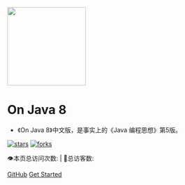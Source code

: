 <img width="180px" src="https://raw.githubusercontent.com/LingCoder/OnJava8/master/assets/LogoMark.png">

# On Java 8

- 《On Java 8》中文版，是事实上的《Java 编程思想》第5版。


[![stars](https://badgen.net/github/stars/veizp/OnJava8?icon=github&color=4ab8a1)](https://github.com/veizp/OnJava8) [![forks](https://badgen.net/github/forks/veizp/OnJava8?icon=github&color=4ab8a1)](https://github.com/veizp/OnJava8)

<span id="busuanzi_container_site_pv">
    👁️本页总访问次数:<span id="busuanzi_value_site_pv"></span> 
</span>
<span id="busuanzi_container_site_uv" > 
    | 🧑总访客数: <span id="busuanzi_value_site_uv"></span>
</span>

[GitHub](https://github.com/veizp/onJava8/)
[Get Started](sidebar.md)







